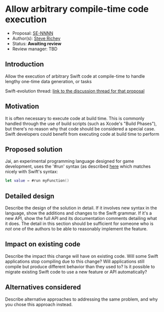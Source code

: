 # Allow arbitrary compile-time code execution

* Proposal: [SE-NNNN]()
* Author(s): [Steve Richey](https://github.com/steverichey)
* Status: **Awaiting review**
* Review manager: TBD

## Introduction

Allow the execution of arbitrary Swift code at compile-time to handle lengthy one-time data generation, or tasks

Swift-evolution thread: [link to the discussion thread for that proposal](https://lists.swift.org/pipermail/swift-evolution)

## Motivation

It is often necessary to execute code at build time. This is commonly handled through the use of build scripts (such as Xcode's "Build Phases"), but there's no reason why that code should be considered a special case. Swift developers could benefit from executing code at build time to perform

## Proposed solution

Jai, an experimental programming language designed for game development, uses the '#run' syntax (as described [here](https://sites.google.com/site/jailanguageprimer/#TOC-Arbitrary-Compile-Time-Code-Execution) which matches nicely with Swift's syntax:

```swift
let value = #run myFunction()
```

## Detailed design

Describe the design of the solution in detail. If it involves new
syntax in the language, show the additions and changes to the Swift
grammar. If it's a new API, show the full API and its documentation
comments detailing what it does. The detail in this section should be
sufficient for someone who is *not* one of the authors to be able to
reasonably implement the feature.

## Impact on existing code

Describe the impact this change will have on existing code. Will some
Swift applications stop compiling due to this change? Will applications still
compile but produce different behavior than they used to? Is it
possible to migrate existing Swift code to use a new feature or API
automatically?

## Alternatives considered

Describe alternative approaches to addressing the same problem, and
why you chose this approach instead.
